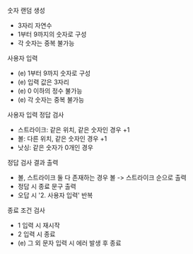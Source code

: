 숫자 랜덤 생성
  - 3자리 자연수
  - 1부터 9까지의 숫자로 구성
  - 각 숫자는 중복 불가능

사용자 입력 
  - (e) 1부터 9까지 숫자로 구성
  - (e) 입력 값은 3자리
  - (e) 0 이하의 정수 불가능
  - (e) 각 숫자는 중복 불가능

사용자 입력 정답 검사
  - 스트라이크: 같은 위치, 같은 숫자인 경우 +1
  - 볼: 다른 위치, 같은 숫자인 경우 +1
  - 낫싱: 같은 숫자가 0개인 경우

정답 검사 결과 출력
  - 볼, 스트라이크 둘 다 존재하는 경우 볼 -> 스트라이크 순으로 출력
  - 정답 시 종료 문구 출력
  - 오답 시 '2. 사용자 입력' 반복

종료 조건 검사
  - 1 입력 시 재시작
  - 2 입력 시 종료
  - (e) 그 외 문자 입력 시 에러 발생 후 종료
